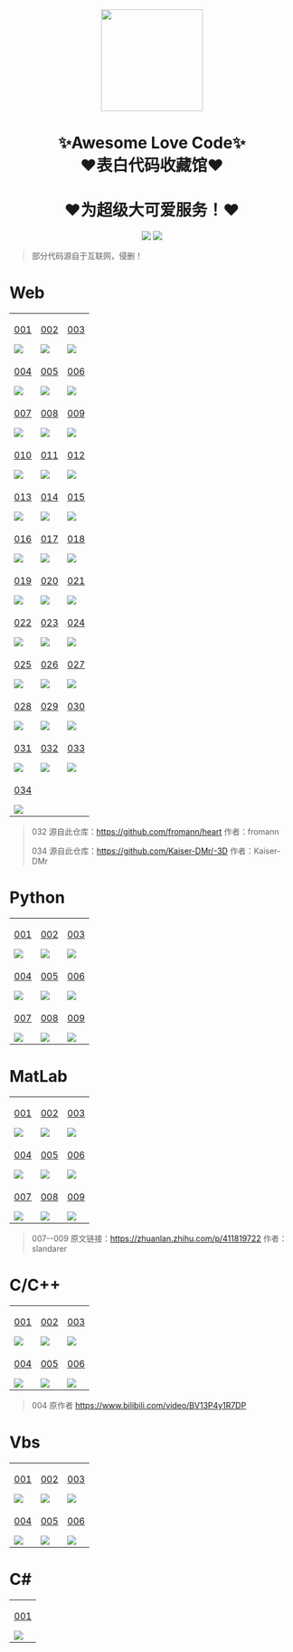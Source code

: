 <div align="center">
    <img  width=180 src="https://cdn.jsdelivr.net/gh/da-keai/Awesome-Love-Code/assets/logo.png"/>
    <h1>✨Awesome Love Code✨<br>❤️表白代码收藏馆❤️</h1> 
     <h1>❤️为超级大可爱服务！❤️</h1> 
</div>

<p align="center">
    <img src="https://img.shields.io/github/stars/da-keai/Awesome-Love-Code">
    <img src="https://img.shields.io/badge/License-MIT-green">
</p>

> 部分代码源自于互联网，侵删！

# Web

<table align="center">
    <!-- 第一行 -->
    <tr>
    <td valign="top">
        <a target="_blank" href="https://da-keai.github.io/Awesome-Love-Code/Web/001">
            <p align="center">001</p>
            <img src="https://cdn.jsdelivr.net/gh/da-keai/Awesome-Love-Code/assets/img/web/001.jpg"/>
        </a>
    </td>
    <td valign="top">
        <a target="_blank" href="https://da-keai.github.io/Awesome-Love-Code/Web/002">
            <p align="center">002</p>
            <img src="https://cdn.jsdelivr.net/gh/da-keai/Awesome-Love-Code/assets/img/web/002.jpg"/>
        </a>
    </td>
    <td valign="top">
        <a target="_blank" href="https://da-keai.github.io/Awesome-Love-Code/Web/003">
            <p align="center">003</p>
            <img src="https://cdn.jsdelivr.net/gh/da-keai/Awesome-Love-Code/assets/img/web/003.jpg"/>
        </a>
    </td>
    </tr>
    <!-- 第二行 -->
    <tr>
    <td valign="top">
        <a target="_blank" href="https://da-keai.github.io/Awesome-Love-Code/Web/004">
            <p align="center">004</p>
            <img src="https://cdn.jsdelivr.net/gh/da-keai/Awesome-Love-Code/assets/img/web/004.jpg"/>
        </a>
    </td>
    <td valign="top">
        <a target="_blank" href="https://da-keai.github.io/Awesome-Love-Code/Web/005">
            <p align="center">005</p>
            <img src="https://cdn.jsdelivr.net/gh/da-keai/Awesome-Love-Code/assets/img/web/005.jpg"/>
        </a>
    </td>
    <td valign="top">
        <a target="_blank" href="https://da-keai.github.io/Awesome-Love-Code/Web/006">
            <p align="center">006</p>
            <img src="https://cdn.jsdelivr.net/gh/da-keai/Awesome-Love-Code/assets/img/web/006.jpg"/>
        </a>
    </td>
    </tr>
    <!-- 第三行 -->
    <tr>
    <td valign="top">
        <a target="_blank" href="https://da-keai.github.io/Awesome-Love-Code/Web/007">
            <p align="center">007</p>
            <img src="https://cdn.jsdelivr.net/gh/da-keai/Awesome-Love-Code/assets/img/web/007.jpg"/>
        </a>
    </td>
    <td valign="top">
        <a target="_blank" href="https://da-keai.github.io/Awesome-Love-Code/Web/008">
            <p align="center">008</p>
            <img src="https://cdn.jsdelivr.net/gh/da-keai/Awesome-Love-Code/assets/img/web/008.jpg"/>
        </a>
    </td>
    <td valign="top">
        <a target="_blank" href="https://da-keai.github.io/Awesome-Love-Code/Web/009">
            <p align="center">009</p>
            <img src="https://cdn.jsdelivr.net/gh/da-keai/Awesome-Love-Code/assets/img/web/009.jpg"/>
        </a>
    </td>
    </tr>
    <!-- 第四行 -->
    <tr>
    <td valign="top">
        <a target="_blank" href="https://da-keai.github.io/Awesome-Love-Code/Web/010">
            <p align="center">010</p>
            <img src="https://cdn.jsdelivr.net/gh/da-keai/Awesome-Love-Code/assets/img/web/010.jpg"/>
        </a>
    </td>
    <td valign="top">
        <a target="_blank" href="https://da-keai.github.io/Awesome-Love-Code/Web/011">
            <p align="center">011</p>
            <img src="https://cdn.jsdelivr.net/gh/da-keai/Awesome-Love-Code/assets/img/web/011.jpg"/>
        </a>
    </td>
    <td valign="top">
        <a target="_blank" href="https://da-keai.github.io/Awesome-Love-Code/Web/012">
            <p align="center">012</p>
            <img src="https://cdn.jsdelivr.net/gh/da-keai/Awesome-Love-Code/assets/img/web/012.jpg"/>
        </a>
    </td>
    </tr>
    <!-- 第五行 -->
    <tr>
    <td valign="top">
        <a target="_blank" href="https://da-keai.github.io/Awesome-Love-Code/Web/013">
            <p align="center">013</p>
            <img src="https://cdn.jsdelivr.net/gh/da-keai/Awesome-Love-Code/assets/img/web/013.jpg"/>
        </a>
    </td>
    <td valign="top">
        <a target="_blank" href="https://da-keai.github.io/Awesome-Love-Code/Web/014">
            <p align="center">014</p>
            <img src="https://cdn.jsdelivr.net/gh/da-keai/Awesome-Love-Code/assets/img/web/014.jpg"/>
        </a>
    </td>
    <td valign="top">
        <a target="_blank" href="https://da-keai.github.io/Awesome-Love-Code/Web/015">
            <p align="center">015</p>
            <img src="https://cdn.jsdelivr.net/gh/da-keai/Awesome-Love-Code/assets/img/web/015.jpg"/>
        </a>
    </td>
    </tr>
    <!-- 第六行 -->
    <tr>
    <td valign="top">
        <a target="_blank" href="https://da-keai.github.io/Awesome-Love-Code/Web/016">
            <p align="center">016</p>
            <img src="https://cdn.jsdelivr.net/gh/da-keai/Awesome-Love-Code/assets/img/web/016.jpg"/>
        </a>
    </td>
    <td valign="top">
        <a target="_blank" href="https://da-keai.github.io/Awesome-Love-Code/Web/017">
            <p align="center">017</p>
            <img src="https://cdn.jsdelivr.net/gh/da-keai/Awesome-Love-Code/assets/img/web/017.jpg"/>
        </a>
    </td>
    <td valign="top">
        <a target="_blank" href="https://da-keai.github.io/Awesome-Love-Code/Web/018">
            <p align="center">018</p>
            <img src="https://cdn.jsdelivr.net/gh/da-keai/Awesome-Love-Code/assets/img/web/018.jpg"/>
        </a>
    </td>
    </tr>
    <!-- 第七行 -->
    <tr>
    <td valign="top">
        <a target="_blank" href="https://da-keai.github.io/Awesome-Love-Code/Web/019">
            <p align="center">019</p>
            <img src="https://cdn.jsdelivr.net/gh/da-keai/Awesome-Love-Code/assets/img/web/019.jpg"/>
        </a>
    </td>
    <td valign="top">
        <a target="_blank" href="https://da-keai.github.io/Awesome-Love-Code/Web/020">
            <p align="center">020</p>
            <img src="https://cdn.jsdelivr.net/gh/da-keai/Awesome-Love-Code/assets/img/web/020.jpg"/>
        </a>
    </td>
    <td valign="top">
        <a target="_blank" href="https://da-keai.github.io/Awesome-Love-Code/Web/021">
            <p align="center">021</p>
            <img src="https://cdn.jsdelivr.net/gh/da-keai/Awesome-Love-Code/assets/img/web/021.jpg"/>
        </a>
    </td>
    </tr>
    <!-- 第八行 -->
    <tr>
    <td valign="top">
        <a target="_blank" href="https://da-keai.github.io/Awesome-Love-Code/Web/022">
            <p align="center">022</p>
            <img src="https://cdn.jsdelivr.net/gh/da-keai/Awesome-Love-Code/assets/img/web/022.jpg"/>
        </a>
    </td>
    <td valign="top">
        <a target="_blank" href="https://da-keai.github.io/Awesome-Love-Code/Web/023">
            <p align="center">023</p>
            <img src="https://cdn.jsdelivr.net/gh/da-keai/Awesome-Love-Code/assets/img/web/023.jpg"/>
        </a>
    </td>
    <td valign="top">
        <a target="_blank" href="https://da-keai.github.io/Awesome-Love-Code/Web/024">
            <p align="center">024</p>
            <img src="https://cdn.jsdelivr.net/gh/da-keai/Awesome-Love-Code/assets/img/web/024.jpg"/>
        </a>
    </td>
    </tr>
    <!-- 第九行 -->
    <tr>
    <td valign="top">
        <a target="_blank" href="https://da-keai.github.io/Awesome-Love-Code/Web/025">
            <p align="center">025</p>
            <img src="https://cdn.jsdelivr.net/gh/da-keai/Awesome-Love-Code/assets/img/web/025.jpg"/>
        </a>
    </td>
    <td valign="top">
        <a target="_blank" href="https://da-keai.github.io/Awesome-Love-Code/Web/026">
            <p align="center">026</p>
            <img src="https://cdn.jsdelivr.net/gh/da-keai/Awesome-Love-Code/assets/img/web/026.jpg"/>
        </a>
    </td>
    <td valign="top">
        <a target="_blank" href="https://da-keai.github.io/Awesome-Love-Code/Web/027">
            <p align="center">027</p>
            <img src="https://cdn.jsdelivr.net/gh/da-keai/Awesome-Love-Code/assets/img/web/027.jpg"/>
        </a>
    </td>
    </tr>
    <!-- 第十行 -->
    <tr>
    <td valign="top">
        <a target="_blank" href="https://da-keai.github.io/Awesome-Love-Code/Web/028">
            <p align="center">028</p>
            <img src="https://cdn.jsdelivr.net/gh/da-keai/Awesome-Love-Code/assets/img/web/028.jpg"/>
        </a>
    </td>
    <td valign="top">
        <a target="_blank" href="https://da-keai.github.io/Awesome-Love-Code/Web/029">
            <p align="center">029</p>
            <img src="https://cdn.jsdelivr.net/gh/da-keai/Awesome-Love-Code/assets/img/web/029.jpg"/>
        </a>
    </td>
    <td valign="top">
        <a target="_blank" href="https://da-keai.github.io/Awesome-Love-Code/Web/030">
            <p align="center">030</p>
            <img src="https://cdn.jsdelivr.net/gh/da-keai/Awesome-Love-Code/assets/img/web/030.jpg"/>
        </a>
    </td>
    </tr>
    <!-- 第十一行 -->
    <tr>
        <td valign="top">
        <a target="_blank" href="https://da-keai.github.io/Awesome-Love-Code/Web/031">
            <p align="center">031</p>
            <img src="https://cdn.jsdelivr.net/gh/da-keai/Awesome-Love-Code/assets/img/web/031.png"/>
        </a>
    </td>
    <td valign="top">
        <a target="_blank" href="https://da-keai.github.io/Awesome-Love-Code/Web/032">
            <p align="center">032</p>
            <img src="https://cdn.jsdelivr.net/gh/da-keai/Awesome-Love-Code/assets/img/web/032.png"/>
        </a>
    </td>
    <td valign="top">
        <a target="_blank" href="https://da-keai.github.io/Awesome-Love-Code/Web/033">
            <p align="center">033</p>
            <img src="https://cdn.jsdelivr.net/gh/da-keai/Awesome-Love-Code/assets/img/web/033.png"/>
        </a>
    </td>
    </tr>
    <!-- 第十一行 -->
    <tr>
        <td valign="top">
        <a target="_blank" href="https://da-keai.github.io/Awesome-Love-Code/Web/034">
            <p align="center">034</p>
            <img src="https://cdn.jsdelivr.net/gh/da-keai/Awesome-Love-Code/assets/img/web/034.png"/>
        </a>
    </td>
    </tr>
</table>

>  032 源自此仓库：https://github.com/fromann/heart  作者：fromann
> 
>  034 源自此仓库：https://github.com/Kaiser-DMr/-3D  作者：Kaiser-DMr

# Python

<table align="center">
    <!-- 第一行 -->
    <tr>
    <td valign="top">
        <a target="_blank" href="https://github.com/da-keai/Awesome-Love-Code/tree/main/Python/001">
            <p align="center">001</p>
            <img src="https://cdn.jsdelivr.net/gh/da-keai/Awesome-Love-Code/assets/img/python/001.jpg"/>
        </a>
    </td>
    <td valign="top">
        <a target="_blank" href="https://github.com/da-keai/Awesome-Love-Code/tree/main/Python/002">
            <p align="center">002</p>
            <img src="https://cdn.jsdelivr.net/gh/da-keai/Awesome-Love-Code/assets/img/python/002.jpg"/>
        </a>
    </td>
    <td valign="top">
        <a target="_blank" href="https://github.com/da-keai/Awesome-Love-Code/tree/main/Python/003">
            <p align="center">003</p>
            <img src="https://cdn.jsdelivr.net/gh/da-keai/Awesome-Love-Code/assets/img/python/003.jpg"/>
        </a>
    </td>
    </tr>
    <!-- 第二行 -->
    <tr>
    <td valign="top">
        <a target="_blank" href="https://github.com/da-keai/Awesome-Love-Code/tree/main/Python/004">
            <p align="center">004</p>
            <img src="https://cdn.jsdelivr.net/gh/da-keai/Awesome-Love-Code/assets/img/python/004.jpg"/>
        </a>
    </td>
    <td valign="top">
        <a target="_blank" href="https://github.com/da-keai/Awesome-Love-Code/tree/main/Python/005">
            <p align="center">005</p>
            <img src="https://cdn.jsdelivr.net/gh/da-keai/Awesome-Love-Code/assets/img/python/005.jpg"/>
        </a>
    </td>
    <td valign="top">
        <a target="_blank" href="https://github.com/da-keai/Awesome-Love-Code/tree/main/Python/006">
            <p align="center">006</p>
            <img src="https://cdn.jsdelivr.net/gh/da-keai/Awesome-Love-Code/assets/img/python/006.jpg"/>
        </a>
    </td>
    </tr>
    <!-- 第三行 -->
    <tr>
    <td valign="top">
        <a target="_blank" href="https://github.com/da-keai/Awesome-Love-Code/tree/main/Python/007">
            <p align="center">007</p>
            <img src="https://cdn.jsdelivr.net/gh/da-keai/Awesome-Love-Code/assets/img/python/007.jpg"/>
        </a>
    </td>
    <td valign="top">
        <a target="_blank" href="https://github.com/da-keai/Awesome-Love-Code/tree/main/Python/008">
            <p align="center">008</p>
            <img src="https://cdn.jsdelivr.net/gh/da-keai/Awesome-Love-Code/assets/img/python/008.png"/>
        </a>
    </td>
    <td valign="top">
        <a target="_blank" href="https://github.com/da-keai/Awesome-Love-Code/tree/main/Python/009">
            <p align="center">009</p>
            <img src="https://cdn.jsdelivr.net/gh/da-keai/Awesome-Love-Code/assets/img/python/009.png"/>
        </a>
    </td>
    </tr>
</table>

# MatLab


<table align="center">
    <!-- 第一行 -->
    <tr>
    <td valign="top">
        <a target="_blank" href="https://github.com/da-keai/Awesome-Love-Code/tree/main/MatLab/001">
            <p align="center">001</p>
            <img src="https://cdn.jsdelivr.net/gh/da-keai/Awesome-Love-Code/assets/img/matlab/001.jpg"/>
        </a>
    </td>
    <td valign="top">
        <a target="_blank" href="https://github.com/da-keai/Awesome-Love-Code/tree/main/MatLab/002">
            <p align="center">002</p>
            <img src="https://cdn.jsdelivr.net/gh/da-keai/Awesome-Love-Code/assets/img/matlab/002.gif"/>
        </a>
    </td>
    <td valign="top">
        <a target="_blank" href="https://github.com/da-keai/Awesome-Love-Code/tree/main/MatLab/003">
            <p align="center">003</p>
            <img src="https://cdn.jsdelivr.net/gh/da-keai/Awesome-Love-Code/assets/img/matlab/003.jpg"/>
        </a>
    </td>
    </tr>
    <!-- 第二行 -->
    <tr>
    <td valign="top">
        <a target="_blank" href="https://github.com/da-keai/Awesome-Love-Code/tree/main/MatLab/004">
            <p align="center">004</p>
            <img src="https://cdn.jsdelivr.net/gh/da-keai/Awesome-Love-Code/assets/img/matlab/004.jpg"/>
        </a>
    </td>
    <td valign="top">
        <a target="_blank" href="https://github.com/da-keai/Awesome-Love-Code/tree/main/MatLab/005">
            <p align="center">005</p>
            <img src="https://cdn.jsdelivr.net/gh/da-keai/Awesome-Love-Code/assets/img/matlab/005.jpg"/>
        </a>
    </td>
    <td valign="top">
        <a target="_blank" href="https://github.com/da-keai/Awesome-Love-Code/tree/main/MatLab/006">
            <p align="center">006</p>
            <img src="https://cdn.jsdelivr.net/gh/da-keai/Awesome-Love-Code/assets/img/matlab/006.jpg"/>
        </a>
    </td>
    </tr>
    <!-- 第三行 -->
    <tr>
    <td valign="top">
        <a target="_blank" href="https://github.com/da-keai/Awesome-Love-Code/tree/main/MatLab/007">
            <p align="center">007</p>
            <img src="https://cdn.jsdelivr.net/gh/da-keai/Awesome-Love-Code/assets/img/matlab/007.jpg"/>
        </a>
    </td>
    <td valign="top">
        <a target="_blank" href="https://github.com/da-keai/Awesome-Love-Code/tree/main/MatLab/008">
            <p align="center">008</p>
            <img src="https://cdn.jsdelivr.net/gh/da-keai/Awesome-Love-Code/assets/img/matlab/008.jpg"/>
        </a>
    </td>
    <td valign="top">
        <a target="_blank" href="https://github.com/da-keai/Awesome-Love-Code/tree/main/MatLab/009">
            <p align="center">009</p>
            <img src="https://cdn.jsdelivr.net/gh/da-keai/Awesome-Love-Code/assets/img/matlab/009.jpg"/>
        </a>
    </td>
    </tr>
</table>

> 007--009  原文链接：https://zhuanlan.zhihu.com/p/411819722  作者：slandarer

# C/C++

<table >
    <!-- 第一行 -->
    <tr>
    <td valign="top">
        <a target="_blank" href="https://github.com/da-keai/Awesome-Love-Code/tree/main/C/001">
            <p align="center">001</p>
            <img src="https://cdn.jsdelivr.net/gh/da-keai/Awesome-Love-Code/assets/img/c/001.png"/>
        </a>
    </td>
    <td valign="top">
        <a target="_blank" href="https://github.com/da-keai/Awesome-Love-Code/tree/main/C/002">
            <p align="center">002</p>
            <img src="https://cdn.jsdelivr.net/gh/da-keai/Awesome-Love-Code/assets/img/c/002.png"/>
        </a>
    </td>
    <td valign="top">
        <a target="_blank" href="https://github.com/da-keai/Awesome-Love-Code/tree/main/C/003">
            <p align="center">003</p>
            <img src="https://cdn.jsdelivr.net/gh/da-keai/Awesome-Love-Code/assets/img/c/003.png"/>
        </a>
    </td>
    </tr>
    <!-- 第二行 -->
    <tr>
    <td valign="top">
        <a target="_blank" href="https://github.com/da-keai/love">
            <p align="center">004</p>
            <img src="https://cdn.jsdelivr.net/gh/da-keai/Awesome-Love-Code/assets/img/c/004.png"/>
        </a>
    </td>
    <td valign="top">
        <a target="_blank" href="https://github.com/da-keai/meteor">
            <p align="center">005</p>
            <img src="https://cdn.jsdelivr.net/gh/da-keai/Awesome-Love-Code/assets/img/c/005.png"/>
        </a>
    </td>
    <td valign="top">
        <a target="_blank" href="https://github.com/da-keai/fireworks">
            <p align="center">006</p>
            <img src="https://cdn.jsdelivr.net/gh/da-keai/Awesome-Love-Code/assets/img/c/006.png"/>
        </a>
    </td>
    </tr>
</table>

> 004 原作者 https://www.bilibili.com/video/BV13P4y1R7DP

# Vbs

<table >
    <!-- 第一行 -->
    <tr>
    <td valign="top">
        <a target="_blank" href="https://github.com/da-keai/Awesome-Love-Code/tree/main/Vbs/001">
            <p align="center">001</p>
            <img src="https://cdn.jsdelivr.net/gh/da-keai/Awesome-Love-Code/assets/img/vbs/001.gif"/>
        </a>
    </td>
    <td valign="top">
        <a target="_blank" href="https://github.com/da-keai/Awesome-Love-Code/tree/main/Vbs/002">
            <p align="center">002</p>
            <img src="https://cdn.jsdelivr.net/gh/da-keai/Awesome-Love-Code/assets/img/vbs/002.gif"/>
        </a>
    </td>
    <td valign="top">
        <a target="_blank" href="https://github.com/da-keai/Awesome-Love-Code/tree/main/Vbs/003">
            <p align="center">003</p>
            <img src="https://cdn.jsdelivr.net/gh/da-keai/Awesome-Love-Code/assets/img/vbs/003.gif"/>
        </a>
    </td>
    </tr>
    <!-- 第二行 -->
    <tr>
    <td valign="top">
        <a target="_blank" href="https://github.com/da-keai/Awesome-Love-Code/tree/main/Vbs/004">
            <p align="center">004</p>
            <img src="https://cdn.jsdelivr.net/gh/da-keai/Awesome-Love-Code/assets/img/vbs/004.gif"/>
        </a>
    </td>
    <td valign="top">
        <a target="_blank" href="https://github.com/da-keai/Awesome-Love-Code/tree/main/Vbs/005">
            <p align="center">005</p>
            <img src="https://cdn.jsdelivr.net/gh/da-keai/Awesome-Love-Code/assets/img/vbs/005.gif"/>
        </a>
    </td>
    <td valign="top">
        <a target="_blank" href="https://github.com/da-keai/Awesome-Love-Code/tree/main/Vbs/006">
            <p align="center">006</p>
            <img src="https://cdn.jsdelivr.net/gh/da-keai/Awesome-Love-Code/assets/img/vbs/006.png"/>
        </a>
    </td>
    </tr>
</table>

# C#

<table align="center">
    <!-- 第一行 -->
    <tr>
    <td valign="top">
        <a target="_blank" href="https://github.com/da-keai/Be-My-Girlfriend">
            <p align="center">001</p>
            <img src="https://cdn.jsdelivr.net/gh/da-keai/Awesome-Love-Code/assets/img/csharp/001.gif"/>
        </a>
    </td>
    </tr>
</table>




